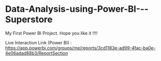 # Data-Analysis-using-Power-BI---Superstore

My First Power BI Project. Hope you like it !!!!

Live Interaction Link (Power BI) : https://app.powerbi.com/groups/me/reports/3cd1183e-ad99-4fac-ba0e-4e06adad88b3/ReportSection
